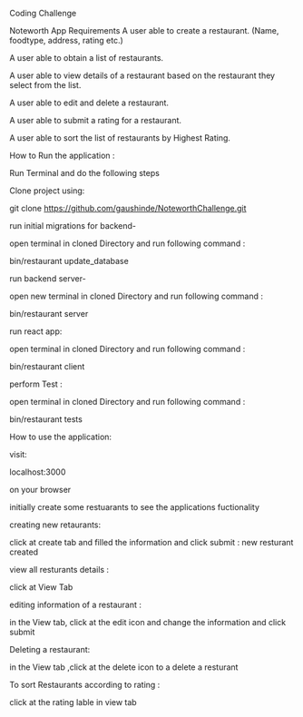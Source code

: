Coding Challenge

Noteworth App Requirements
A user able to create a restaurant. (Name, foodtype, address, rating etc.)

A user able to obtain a list of restaurants.

A user able to view details of a restaurant based on the restaurant they select from the list.

A user able to edit and delete a restaurant.

A user able to submit a rating for a restaurant.

A user able to sort the list of restaurants by Highest Rating.

How to Run the application :

Run Terminal and do the following steps

Clone project using:

git clone https://github.com/gaushinde/NoteworthChallenge.git


run initial migrations for backend-

open terminal in cloned Directory and run following command :

bin/restaurant update_database

run backend server-

open new terminal in cloned Directory and run following command :

bin/restaurant server

run react app:

open terminal in cloned Directory and run following command :

bin/restaurant client

perform Test :

open terminal in cloned Directory and run following command :

bin/restaurant tests


How to use the application:

visit:

localhost:3000

on your browser


initially create some restuarants to see the applications fuctionality

creating new retaurants:

click at create tab and filled the information and click submit : new resturant created

view all resturants details :

click at View Tab

editing information of a restaurant :

in the View tab, click at the edit icon and change the information and click submit

Deleting a restaurant:

in the View tab ,click at the delete icon to a delete a resturant


To sort Restaurants according to rating :

click at the rating lable in view tab





